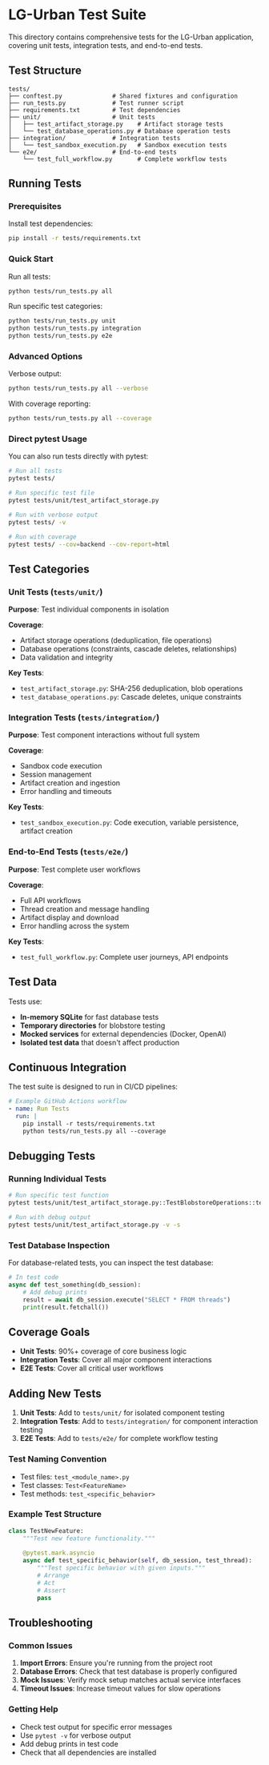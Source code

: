 # LG-Urban Test Suite

This directory contains comprehensive tests for the LG-Urban application, covering unit tests, integration tests, and end-to-end tests.

## Test Structure

```
tests/
├── conftest.py              # Shared fixtures and configuration
├── run_tests.py             # Test runner script
├── requirements.txt         # Test dependencies
├── unit/                    # Unit tests
│   ├── test_artifact_storage.py    # Artifact storage tests
│   └── test_database_operations.py # Database operation tests
├── integration/             # Integration tests
│   └── test_sandbox_execution.py   # Sandbox execution tests
└── e2e/                     # End-to-end tests
    └── test_full_workflow.py       # Complete workflow tests
```

## Running Tests

### Prerequisites

Install test dependencies:
```bash
pip install -r tests/requirements.txt
```

### Quick Start

Run all tests:
```bash
python tests/run_tests.py all
```

Run specific test categories:
```bash
python tests/run_tests.py unit
python tests/run_tests.py integration  
python tests/run_tests.py e2e
```

### Advanced Options

Verbose output:
```bash
python tests/run_tests.py all --verbose
```

With coverage reporting:
```bash
python tests/run_tests.py all --coverage
```

### Direct pytest Usage

You can also run tests directly with pytest:

```bash
# Run all tests
pytest tests/

# Run specific test file
pytest tests/unit/test_artifact_storage.py

# Run with verbose output
pytest tests/ -v

# Run with coverage
pytest tests/ --cov=backend --cov-report=html
```

## Test Categories

### Unit Tests (`tests/unit/`)

**Purpose**: Test individual components in isolation

**Coverage**:
- Artifact storage operations (deduplication, file operations)
- Database operations (constraints, cascade deletes, relationships)
- Data validation and integrity

**Key Tests**:
- `test_artifact_storage.py`: SHA-256 deduplication, blob operations
- `test_database_operations.py`: Cascade deletes, unique constraints

### Integration Tests (`tests/integration/`)

**Purpose**: Test component interactions without full system

**Coverage**:
- Sandbox code execution
- Session management
- Artifact creation and ingestion
- Error handling and timeouts

**Key Tests**:
- `test_sandbox_execution.py`: Code execution, variable persistence, artifact creation

### End-to-End Tests (`tests/e2e/`)

**Purpose**: Test complete user workflows

**Coverage**:
- Full API workflows
- Thread creation and message handling
- Artifact display and download
- Error handling across the system

**Key Tests**:
- `test_full_workflow.py`: Complete user journeys, API endpoints

## Test Data

Tests use:
- **In-memory SQLite** for fast database tests
- **Temporary directories** for blobstore testing
- **Mocked services** for external dependencies (Docker, OpenAI)
- **Isolated test data** that doesn't affect production

## Continuous Integration

The test suite is designed to run in CI/CD pipelines:

```yaml
# Example GitHub Actions workflow
- name: Run Tests
  run: |
    pip install -r tests/requirements.txt
    python tests/run_tests.py all --coverage
```

## Debugging Tests

### Running Individual Tests

```bash
# Run specific test function
pytest tests/unit/test_artifact_storage.py::TestBlobstoreOperations::test_ensure_blobstore_creation

# Run with debug output
pytest tests/unit/test_artifact_storage.py -v -s
```

### Test Database Inspection

For database-related tests, you can inspect the test database:

```python
# In test code
async def test_something(db_session):
    # Add debug prints
    result = await db_session.execute("SELECT * FROM threads")
    print(result.fetchall())
```

## Coverage Goals

- **Unit Tests**: 90%+ coverage of core business logic
- **Integration Tests**: Cover all major component interactions  
- **E2E Tests**: Cover all critical user workflows

## Adding New Tests

1. **Unit Tests**: Add to `tests/unit/` for isolated component testing
2. **Integration Tests**: Add to `tests/integration/` for component interaction testing
3. **E2E Tests**: Add to `tests/e2e/` for complete workflow testing

### Test Naming Convention

- Test files: `test_<module_name>.py`
- Test classes: `Test<FeatureName>`
- Test methods: `test_<specific_behavior>`

### Example Test Structure

```python
class TestNewFeature:
    """Test new feature functionality."""
    
    @pytest.mark.asyncio
    async def test_specific_behavior(self, db_session, test_thread):
        """Test specific behavior with given inputs."""
        # Arrange
        # Act  
        # Assert
        pass
```

## Troubleshooting

### Common Issues

1. **Import Errors**: Ensure you're running from the project root
2. **Database Errors**: Check that test database is properly configured
3. **Mock Issues**: Verify mock setup matches actual service interfaces
4. **Timeout Issues**: Increase timeout values for slow operations

### Getting Help

- Check test output for specific error messages
- Use `pytest -v` for verbose output
- Add debug prints in test code
- Check that all dependencies are installed
